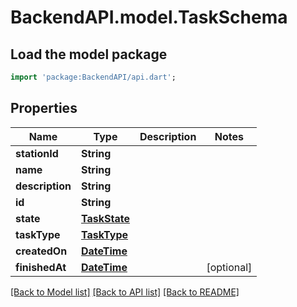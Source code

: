 # BackendAPI.model.TaskSchema

## Load the model package
```dart
import 'package:BackendAPI/api.dart';
```

## Properties
 Name            | Type                          | Description | Notes      
-----------------|-------------------------------|-------------|------------
 **stationId**   | **String**                    |             |
 **name**        | **String**                    |             |
 **description** | **String**                    |             |
 **id**          | **String**                    |             |
 **state**       | [**TaskState**](TaskState.md) |             |
 **taskType**    | [**TaskType**](TaskType.md)   |             |
 **createdOn**   | [**DateTime**](DateTime.md)   |             |
 **finishedAt**  | [**DateTime**](DateTime.md)   |             | [optional] 

[[Back to Model list]](../README.md#documentation-for-models) [[Back to API list]](../README.md#documentation-for-api-endpoints) [[Back to README]](../README.md)


